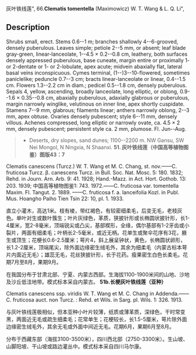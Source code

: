 灰叶铁线莲",
66.**Clematis tomentella** (Maximowicz) W. T. Wang & L. Q. Li",

## Description
Shrubs small, erect. Stems 0.6--1 m; branches shallowly 4--6-grooved, densely puberulous. Leaves simple; petiole 2--5 mm, or absent; leaf blade gray-green, linear-lanceolate, 1--4.5 × 0.2--0.8 cm, leathery, both surfaces densely appressed puberulous, base cuneate, margin entire or proximally 1- or 2-dentate or 1- or 2-lobulate, apex acute; midvein abaxially flat, lateral basal veins inconspicuous. Cymes terminal, (1--)3--10-flowered, sometimes paniclelike; peduncle 0.7--3 cm; bracts linear-lanceolate or linear, 0.4--1.5 cm. Flowers 1.3--2.2 cm in diam.; pedicel 0.5--1.8 cm, densely puberulous. Sepals 4, yellow, ascending, broadly lanceolate, long elliptic, or oblong, 0.9--1.6 × 0.35--0.8 cm, abaxially puberulous, adaxially glabrous or puberulous, margin narrowly winglike, velutinous on inner line, apex shortly cuspidate. Stamens 7--9 mm, glabrous; filaments linear; anthers narrowly oblong, 2--3 mm, apex obtuse. Ovaries densely pubescent; style 6--11 mm, densely villous. Achenes compressed, long elliptic or narrowly ovate, ca. 4.5 × 2 mm, densely pubescent; persistent style ca. 2 mm, plumose. Fl. Jun--Aug.

> * Deserts, dry slopes, sand dunes; 1100--2200 m. NW Gansu, SW Nei Mongol, N Ningxia, N Shaanxi.
**51. 灰叶铁线莲（中国高等植物图鉴）图版43：7**

Clematis canescens (Turcz.) W. T. Wang et M. C. Chang, st. nov.——C. fruticosa Turcz. β. canescens Turcz. in Bull. Soc. Nat. Mosc. 5: 180. 1832; Rehd. in Journ. Arn. Arb. 9: 41. 1928; Hand.-Mazz. in Act. Hort. Gothob. 13: 203. 1939; 中国高等植物图鉴1: 743. 1972.——C. fruticosa var. tomentella Maxim. Fl. Tangut. 2. 1889. ——C. fruticosa f. a. lanceifolia Kozl. in Publ. Mus. Hoangho Paiho Tien Tsin 22: 10, pl. 1. 1933.

直立小灌木，高达1米。枝有棱，带红褐色，有较密细柔毛，后变无毛，老枝灰色。单叶对生或数叶簇生；叶片灰绿色，革质，狭披针形或长椭圆状披针形，长1-4厘米，宽2-8毫米，顶端锐尖或凸尖，基部楔形，全缘，偶尔基部有1-2牙齿或小裂片，两面有细柔毛；叶柄长2-5毫米，或近无柄。花单生或聚伞花序有3花，腋生或顶生；花梗长0.6-2.5厘米；萼片4，斜上展呈钟状，黄色，长椭圆状卵形，长1.2-2厘米，顶端尾尖，除外面边缘密生绒毛外，其余为细柔毛（内蒙古标本萼片内面近无毛）；雄蕊无毛，花丝狭披针形，长于花药。瘦果密生白色长柔毛。花期7月至8月，果期9月。

在我国分布于甘肃北部、宁夏、内蒙古西部。生海拔1100-1900米间的山地、沙地及沙丘低洼地带。模式标本采自内蒙古。
**51b.长梗灰叶铁线莲（亚种）**

Clematis canescens ssp. viridis W. T. Wang et M. C. Chang in Addenda.——C. fruticosa auct. non Turcz. : Rehd. et Wils. in Sarg. pl. Wils. 1: 326. 1913.

与灰叶铁线莲极相似，但本亚种小叶片较薄，纸质或薄革质，深绿色，干时常变黑，两面近无毛或疏生细柔毛；花常单生；花梗较长，长1.5-5厘米，萼片除外面边缘密生绒毛外，其余无毛或外面中间近无毛。花期6月，果期6月至8月。

分布于西藏东部（海拔3100-3500米），四川西北部（2750-3300米）。生山坡、山脚阳坡、干山坡或路边灌丛中。模式标本采自四川马尔康。
